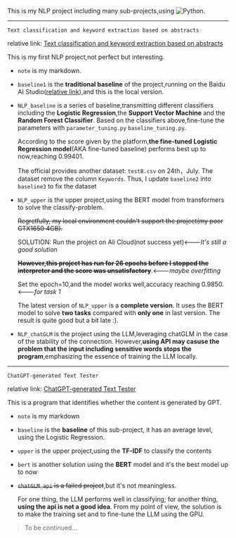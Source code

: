 This is my NLP project including many sub-projects,using ![Python](https://img.shields.io/badge/-Python-pink?style=flat-square&logo=Python).

---

`Text classification and keyword extraction based on abstracts`

relative link: [Text classification and keyword extraction based on abstracts](https://challenge.xfyun.cn/topic/info?type=abstract-of-the-paper&ch=ZuoaKcY)

This is my first NLP project,not perfect but interesting.

* `note` is my markdown.

* `baseline1` is the **traditional baseline** of the project,running on the Baidu AI Studio([relative link](https://aistudio.baidu.com/aistudio/projectdetail/6522950?sUid=377372&shared=1&ts=1689827255213)),and this is the local version.

* `NLP_baseline` is a series of baseline,transmitting different classifiers including the **Logistic Regression**,the **Support Vector Machine** and the **Random Forest Classifier**. Based on the classifiers above,fine-tune the parameters with `parameter_tuning.py` `baseline_tuning.py`. 

  According to the score given by the platform,**the fine-tuned Logistic Regression model**(AKA fine-tuned baseline) performs best up to now,reaching 0.99401.

  The official provides another dataset: `testB.csv` on 24th，July. The dataset remove the column `Keywords`. Thus, I update `baseline2` into `baseline3` to fix the dataset

* `NLP_upper` is the upper project,using the BERT model from transformers to solve the classify-problem.

  ~~Regretfully, my local environment couldn't support the project(my poor GTX1650 4GB).~~

  SOLUTION: Run the project on Ali Cloud(not success yet)<---*It's still a good solution*

  ~~**However,this project has run for 26 epochs before I stopped the interpreter and the score was unsatisfactory**~~.<---*maybe overfitting*
  
  Set the epoch=10,and the model works well,accuracy reaching 0.9850.<---*for task 1*
  
  The latest version of `NLP_upper` is a **complete version**. It uses the BERT model to solve **two tasks** compared with **only one** in last version. The result is quite good but a bit late :).
  
* `NLP_chatGLM` is the project using the LLM,leveraging chatGLM in the case of the stability of the connection. However,**using API may casuse the problem that the input including sensitive words stops the program**,emphasizing the essence of training the LLM locally.

---

`ChatGPT-generated Text Tester`

relative link: [ChatGPT-generated Text Tester](https://challenge.xfyun.cn/topic/info?type=text-detector&ch=ymfk4uU)

This is a program that identifies whether the content is generated by GPT.

* `note` is my markdown

* `baseline` is the **baseline** of this sub-project, it has an average level, using the Logistic Regression.

* `upper` is the upper project,using the **TF-IDF** to classify the contents

* `bert` is another solution using the **BERT** model and it's the best model up to now

* ~~`chatGLM_api` is a failed project~~,but it's not meaningless.

  For one thing, the LLM performs well in classifying; for another thing, **using the api is not a good idea**. From my point of view, the solution is to make the training set and to fine-tune the LLM using the GPU.

> To be continued...
